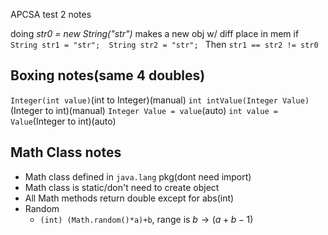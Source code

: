 APCSA test 2 notes

doing *str0 = new String("str")* makes a new obj w/ diff place in mem
if 
    ```
    String str1 = "str"; 
    String str2 = "str"; 
    ```
Then
	```str1 == str2 != str0```
## Boxing notes(same 4 doubles)
```Integer(int value)```(int to Integer)(manual)
```int intValue(Integer Value)```(Integer to int)(manual)
```Integer Value = value```(auto)
```int value = Value```(Integer to int)(auto)
## Math Class notes
 - Math class defined in ```java.lang``` pkg(dont need import)
 - Math class is static/don't need to create object
 - All Math methods return double except for abs(int)
 - Random
	 - ```(int) (Math.random()*a)+b```, range is $b\to(a+b-1)$
